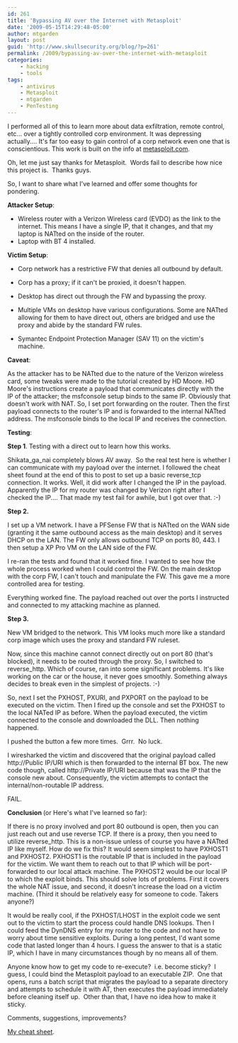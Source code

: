 ```yaml
---
id: 261
title: 'Bypassing AV over the Internet with Metasploit'
date: '2009-05-15T14:29:48-05:00'
author: mtgarden
layout: post
guid: 'http://www.skullsecurity.org/blog/?p=261'
permalink: /2009/bypassing-av-over-the-internet-with-metasploit
categories:
    - hacking
    - tools
tags:
    - antivirus
    - Metasploit
    - mtgarden
    - PenTesting
---
```


I performed all of this to learn more about data exfiltration, remote control, etc... over a tightly controlled corp environment.  It was depressing actually....  It's far too easy to gain control of a corp network even one that is conscientious.  This work is built on the info at <a href="http://trac.metasploit.com/wiki/AutomatingMeterpreter"> metasploit.com</a>.

Oh, let me just say thanks for Metasploit.  Words fail to describe how nice this project is.  Thanks guys.

So, I want to share what I've learned and offer some thoughts for pondering.

<!--more-->

<strong>Attacker Setup</strong>:

- Wireless router with a Verizon Wireless card (EVDO) as the link to the internet.  This means I have a single IP, that it changes, and that my laptop is NATted on the inside of the router.
- Laptop with BT 4 installed.

<strong>Victim Setup</strong>:

- Corp network has a restrictive FW that denies all outbound by default.

- Corp has a proxy; if it can't be proxied, it doesn't happen.

- Desktop has direct out through the FW and bypassing the proxy.

- Multiple VMs on desktop have various configurations.  Some are NATted allowing for them to have direct out, others are bridged and use the proxy and abide by the standard FW rules.

- Symantec Endpoint Protection Manager (SAV 11) on the victim's machine.

<strong>Caveat</strong>:

As the attacker has to be NATted due to the nature of the Verizon wireless card, some tweaks were made to the tutorial created by HD Moore.  HD Moore's instructions create a payload that communicates directly with the IP of the attacker; the msfconsole setup binds to the same IP.  Obviously that doesn't work with NAT.  So, I set port forwarding on the router.  Then the first payload connects to the router's IP and is forwarded to the internal NATted address.  The msfconsole binds to the local IP and receives the connection.

<strong>Testing</strong>:

<strong>Step 1</strong>.   Testing with a direct out to learn how this works.

Shikata_ga_nai completely blows AV away.  So the real test here is whether I can communicate with my payload over the internet.
I followed the cheat sheet found at the end of this to post to set up a basic reverse_tcp connection.  It works.  Well, it did work after I changed the IP in the payload.  Apparently the IP for my router was changed by Verizon right after I checked the IP....  That made my test fail for awhile, but I got over that.  :-)

<strong>Step 2.</strong>

I set up a VM network.  I have a PFSense FW that is NATted on the WAN side (granting it the same outbound access as the main desktop) and it serves DHCP on the LAN.  The FW only allows outbound TCP on ports 80, 443.  I then setup a XP Pro VM on the LAN side of the FW.

I re-ran the tests and found that it worked fine.  I wanted to see how the whole process worked when I could control the FW.  On the main desktop with the corp FW, I can't touch and manipulate the FW.  This gave me a more controlled area for testing.

Everything worked fine.  The payload reached out over the ports I instructed and connected to my attacking machine as planned.

<strong>Step 3.</strong>

New VM bridged to the network.  This VM looks much more like a standard corp image which uses the proxy and standard FW ruleset.

Now, since this machine cannot connect directly out on port 80 (that's blocked), it needs to be routed through the proxy.  So, I switched to reverse_http.  Which of course, ran into some significant problems.  It's like working on the car or the house, it never goes smoothly.  Something always decides to break even in the simplest of projects.  :-)

So, next I set the PXHOST, PXURI, and PXPORT on the payload to be executed on the victim.  Then I fired up the console and set the PXHOST to the local NATed IP as before.  When the payload executed, the victim connected to the console and downloaded the DLL.  Then nothing happened.

I pushed the button a few more times.  Grrr.  No luck.

I wiresharked the victim and discovered that the original payload called http://Public IP/URI which is then forwarded to the internal BT box.  The new code though, called http://Private IP/URI because that was the IP that the console new about.  Consequently, the victim attempts to contact the internal/non-routable IP address.

FAIL.

<strong>Conclusion </strong>(or Here's what I've learned so far):

If there is no proxy involved and port 80 outbound is open, then you can just reach out and use reverse TCP.  If there is a proxy, then you need to utilize reverse_http.  This is a non-issue unless of course you have a NATted IP like myself.  How do we fix this?  It would seem simplest to have PXHOST1 and PXHOST2.  PXHOST1 is the routable IP that is included in the payload for the victim.  We want them to reach out to that IP which will be port-forwarded to our local attack machine.  The PXHOST2 would be our local IP to which the exploit binds.  This should solve lots of problems.  First it covers the whole NAT issue, and second, it doesn't increase the load on a victim machine.  (Third it should be relatively easy for someone to code.  Takers anyone?)

It would be really cool, if the PXHOST/LHOST in the exploit code we sent out to the victim to start the process could handle DNS lookups.  Then I could feed the DynDNS entry for my router to the code and not have to worry about time sensitive exploits.  During a long pentest, I'd want some code that lasted longer than 4 hours.  I guess the answer to that is a static IP, which I have in many circumstances though by no means all of them.

Anyone know how to get my code to re-execute?  i.e. become sticky?  I guess, I could bind the Metasploit payload to an executable ZIP.  One that opens, runs a batch script that migrates the payload to a separate directory and attempts to schedule it with AT, then executes the payload immediately before cleaning itself up.  Other than that, I have no idea how to make it sticky.

Comments, suggestions, improvements?

<a href="http://www.skullsecurity.org/blogdata/mtgarden/bypassing%20AV.txt" target="_blank">My cheat sheet</a>.